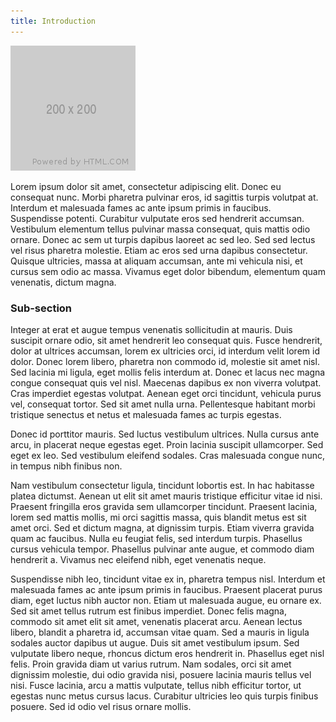 ```yaml
---
title: Introduction
---
```


![test](img/200x200.png)

Lorem ipsum dolor sit amet, consectetur adipiscing elit. Donec eu consequat nunc. Morbi pharetra pulvinar eros, id sagittis turpis volutpat at. Interdum et malesuada fames ac ante ipsum primis in faucibus. Suspendisse potenti. Curabitur vulputate eros sed hendrerit accumsan. Vestibulum elementum tellus pulvinar massa consequat, quis mattis odio ornare. Donec ac sem ut turpis dapibus laoreet ac sed leo. Sed sed lectus vel risus pharetra molestie. Etiam ac eros sed urna dapibus consectetur. Quisque ultricies, massa at aliquam accumsan, ante mi vehicula nisi, et cursus sem odio ac massa. Vivamus eget dolor bibendum, elementum quam venenatis, dictum magna.

### Sub-section

Integer at erat et augue tempus venenatis sollicitudin at mauris. Duis suscipit ornare odio, sit amet hendrerit leo consequat quis. Fusce hendrerit, dolor at ultrices accumsan, lorem ex ultricies orci, id interdum velit lorem id dolor. Donec lorem libero, pharetra non commodo id, molestie sit amet nisl. Sed lacinia mi ligula, eget mollis felis interdum at. Donec et lacus nec magna congue consequat quis vel nisl. Maecenas dapibus ex non viverra volutpat. Cras imperdiet egestas volutpat. Aenean eget orci tincidunt, vehicula purus vel, consequat tortor. Sed sit amet nulla urna. Pellentesque habitant morbi tristique senectus et netus et malesuada fames ac turpis egestas.

Donec id porttitor mauris. Sed luctus vestibulum ultrices. Nulla cursus ante arcu, in placerat neque egestas eget. Proin lacinia suscipit ullamcorper. Sed eget ex leo. Sed vestibulum eleifend sodales. Cras malesuada congue nunc, in tempus nibh finibus non.

Nam vestibulum consectetur ligula, tincidunt lobortis est. In hac habitasse platea dictumst. Aenean ut elit sit amet mauris tristique efficitur vitae id nisi. Praesent fringilla eros gravida sem ullamcorper tincidunt. Praesent lacinia, lorem sed mattis mollis, mi orci sagittis massa, quis blandit metus est sit amet orci. Sed et dictum magna, at dignissim turpis. Etiam viverra gravida quam ac faucibus. Nulla eu feugiat felis, sed interdum turpis. Phasellus cursus vehicula tempor. Phasellus pulvinar ante augue, et commodo diam hendrerit a. Vivamus nec eleifend nibh, eget venenatis neque.

Suspendisse nibh leo, tincidunt vitae ex in, pharetra tempus nisl. Interdum et malesuada fames ac ante ipsum primis in faucibus. Praesent placerat purus diam, eget luctus nibh auctor non. Etiam ut malesuada augue, eu ornare ex. Sed sit amet tellus rutrum est finibus imperdiet. Donec felis magna, commodo sit amet elit sit amet, venenatis placerat arcu. Aenean lectus libero, blandit a pharetra id, accumsan vitae quam. Sed a mauris in ligula sodales auctor dapibus ut augue. Duis sit amet vestibulum ipsum. Sed vulputate libero neque, rhoncus dictum eros hendrerit in. Phasellus eget nisl felis. Proin gravida diam ut varius rutrum. Nam sodales, orci sit amet dignissim molestie, dui odio gravida nisi, posuere lacinia mauris tellus vel nisi. Fusce lacinia, arcu a mattis vulputate, tellus nibh efficitur tortor, ut egestas nunc metus cursus lacus. Curabitur ultricies leo quis turpis finibus posuere. Sed id odio vel risus ornare mollis.    
